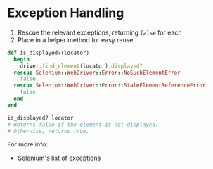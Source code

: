 # Exception Handling

1. Rescue the relevant exceptions, returning `false` for each
2. Place in a helper method for easy reuse

```ruby
def is_displayed?(locator)
  begin
    driver.find_element(locator).displayed?
  rescue Selenium::WebDriver::Error::NoSuchElementError
    false
  rescue Selenium::WebDriver::Error::StaleElementReferenceError
    false
  end
end

is_displayed? locator
# Returns false if the element is not displayed.
# Otherwise, returns true.
```

For more info:

+ [Selenium's list of exceptions](https://seleniumhq.github.io/selenium/docs/api/rb/Selenium/WebDriver/Error.html)

